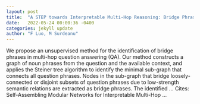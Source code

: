 ```yaml
---
layout: post
title:  "A STEP towards Interpretable Multi-Hop Reasoning: Bridge Phrase Identification and Query Expansion"
date:   2022-05-24 00:00:36 -0400
categories: jekyll update
author: "F Luo, M Surdeanu"
---
```

We propose an unsupervised method for the identification of bridge phrases in multi-hop question answering (QA). Our method constructs a graph of noun phrases from the question and the available context, and applies the Steiner tree algorithm to identify the minimal sub-graph that connects all question phrases. Nodes in the sub-graph that bridge loosely-connected or disjoint subsets of question phrases due to low-strength semantic relations are extracted as bridge phrases. The identified … Cites: ‪Self-Assembling Modular Networks for Interpretable Multi-Hop …‬